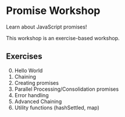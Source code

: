 Promise Workshop
================
Learn about JavaScript promises!

This workshop is an exercise-based workshop.

Exercises
----

0. Hello World
1. Chaining
2. Creating promises
3. Parallel Processing/Consolidation promises
4. Error handling
5. Advanced Chaining
6. Utility functions (hashSettled, map)
